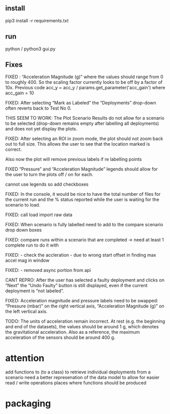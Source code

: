 ## install
pip3 install -r requirements.txt

## run
python / python3 gui.py

## Fixes


FIXED : “Acceleration Magnitude (g)” where the values should range from 0 to roughly 400. So the scaling factor currently looks to be off by a factor of 10x.
Previous code acc_y = acc_y / params.get_parameter('acc_gain') where acc_gain = 10

FIXED: After selecting “Mark as Labeled” the “Deployments” drop-down often reverts back to Test No 0.

THIS SEEM TO WORK: The Plot Scenario Results do not allow for a scenario to be selected (drop-down remains empty after labelling all deployments) and does not yet display the plots.

FIXED: After selecting an ROI in zoom mode, the plot should not zoom back out to full size. This allows the user to see that the location marked is correct.

Also now the plot will remove previous labels if re labelling points


FIXED “Pressure” and “Acceleration Magnitude” legends should allow for the user to turn the plots off / on for each.

cannot use legends so add checkboxes

FIXED: In the console, it would be nice to have the total number of files for the current run and the % status reported while the user is waiting for the scenario to load.

FIXED: call load import raw data 

FIXED: When scenario is fully labelled need to add to the compare scenario drop down boxes

FIXED: compare runs within a scenario that are completed -> need at least 1 complete run to do it with

FIXED: - check the accleration - due to wrong start offset in finding max accel mag in window

FIXED: - removed async portion from api

CANT REPRO: After the user has selected a faulty deployment and clicks on “Next” the “Undo Faulty” button is still displayed, even if the current deployment is “not labeled”.

FIXED: Acceleration magnitude and pressure labels need to be swapped: “Pressure (mbar)” on the right vertical axis, “Acceleration Magnitude (g)” on the left vertical axis.

TODO: The units of acceleration remain incorrect. At rest (e.g. the beginning and end of the datasets), the values should be around 1 g, which denotes the gravitational acceleration. Also as a reference, the maximum acceleration of the sensors should be around 400 g.


# attention
add functions to (to a class) to retrieve individual deployments from a scenario
need a better represenation of the data model to allow for easier read / write operations
places where functions should be produced

# packaging 